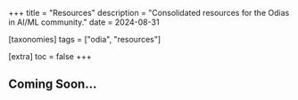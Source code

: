 +++
title = "Resources"
description = "Consolidated resources for the Odias in AI/ML community."
date = 2024-08-31

[taxonomies]
tags = ["odia", "resources"]

[extra]
toc = false
+++

## Coming Soon...